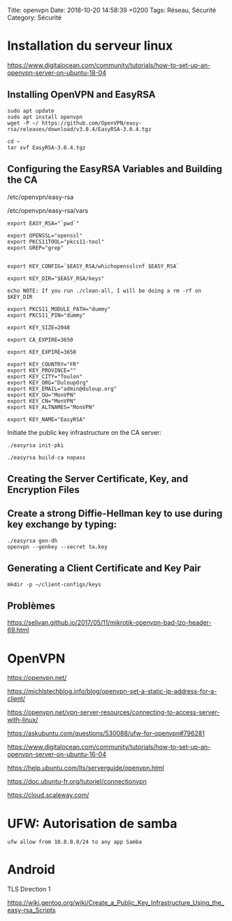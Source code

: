 Title:  openvpn
Date:   2018-10-20 14:58:39 +0200
Tags: Réseau, Sécurité
Category: Sécurité


# Installation du serveur linux

<https://www.digitalocean.com/community/tutorials/how-to-set-up-an-openvpn-server-on-ubuntu-18-04>

## Installing OpenVPN and EasyRSA

    sudo apt update
    sudo apt install openvpn
    wget -P ~/ https://github.com/OpenVPN/easy-rsa/releases/download/v3.0.4/EasyRSA-3.0.4.tgz
    
    cd ~
    tar xvf EasyRSA-3.0.4.tgz

## Configuring the EasyRSA Variables and Building the CA

/etc/openvpn/easy-rsa

/etc/openvpn/easy-rsa/vars


    export EASY_RSA="`pwd`"

    export OPENSSL="openssl"
    export PKCS11TOOL="pkcs11-tool"
    export GREP="grep"


    export KEY_CONFIG=`$EASY_RSA/whichopensslcnf $EASY_RSA`

    export KEY_DIR="$EASY_RSA/keys"

    echo NOTE: If you run ./clean-all, I will be doing a rm -rf on $KEY_DIR

    export PKCS11_MODULE_PATH="dummy"
    export PKCS11_PIN="dummy"

    export KEY_SIZE=2048

    export CA_EXPIRE=3650

    export KEY_EXPIRE=3650

    export KEY_COUNTRY="FR"
    export KEY_PROVINCE=""
    export KEY_CITY="Toulon"
    export KEY_ORG="DuloupOrg"
    export KEY_EMAIL="admin@duloup.org"
    export KEY_OU="MonVPN"
    export KEY_CN="MonVPN"
    export KEY_ALTNAMES="MonVPN"

    export KEY_NAME="EasyRSA"

Initiate the public key infrastructure on the CA server:

    ./easyrsa init-pki

    ./easyrsa build-ca nopass

## Creating the Server Certificate, Key, and Encryption Files


## Create a strong Diffie-Hellman key to use during key exchange by typing:

    ./easyrsa gen-dh
    openvpn --genkey --secret ta.key

## Generating a Client Certificate and Key Pair

    mkdir -p ~/client-configs/keys

## Problèmes

<https://selivan.github.io/2017/05/11/mikrotik-openvpn-bad-lzo-header-69.html>

# OpenVPN

<https://openvpn.net/>

<https://michlstechblog.info/blog/openvpn-set-a-static-ip-address-for-a-client/>

<https://openvpn.net/vpn-server-resources/connecting-to-access-server-with-linux/>

<https://askubuntu.com/questions/530088/ufw-for-openvpn#796281>

<https://www.digitalocean.com/community/tutorials/how-to-set-up-an-openvpn-server-on-ubuntu-16-04>

<https://help.ubuntu.com/lts/serverguide/openvpn.html>

<https://doc.ubuntu-fr.org/tutoriel/connectionvpn>

<https://cloud.scaleway.com/>

# UFW: Autorisation de samba

    ufw allow from 10.8.0.0/24 to any app Samba

# Android

TLS Direction 1

<https://wiki.gentoo.org/wiki/Create_a_Public_Key_Infrastructure_Using_the_easy-rsa_Scripts>
